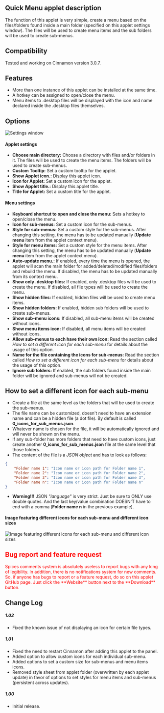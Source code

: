 ## Quick Menu applet description

The function of this applet is very simple, create a menu based on the files/folders found inside a main folder (specified on this applet settings window). The files will be used to create menu items and the sub folders will be used to create sub-menus.

## Compatibility

Tested and working on Cinnamon version 3.0.7.

## Features

- More than one instance of this applet can be installed at the same time.
- A hotkey can be assigned to open/close the menu.
- Menu items to .desktop files will be displayed with the icon and name declared inside the .desktop files themselves.

## Options

![Settings window](https://raw.githubusercontent.com/Odyseus/CinnamonTools/master/Applets/0dyseus%40QuickMenu/public/Screenshot-001.png "Settings window")

#### Applet settings

- **Choose main directory:** Choose a directory with files and/or folders in it. The files will be used to create the menu items. The folders will be used to create sub-menus.
- **Custom Tooltip:** Set a custom tooltip for the applet.
- **Show Applet icon.:** Display this applet icon.
- **Icon for Applet:** Set a custom icon for the applet.
- **Show Applet title.:** Display this applet title.
- **Title for Applet:** Set a custom title for the applet.

#### Menu settings

- **Keyboard shortcut to open and close the menu:** Sets a hotkey to open/close the menu.
- **Icon for sub-menus:** Set a custom icon for the sub-menus.
- **Style for sub-menus:** Set a custom style for the sub-menus. After changing this setting, the menu has to be updated manually (**Update menu** item from the applet context menu).
- **Style for menu items:** Set a custom style for the menu items. After changing this setting, the menu has to be updated manually (**Update menu** item from the applet context menu).
- **Auto-update menu.:** If enabled, every time the menu is opened, the applet will scan the main folder for added/deleted/modified files/folders and rebuild the menu. If disabled, the menu has to be updated manually from its context menu.
- **Show only .desktop files:** If enabled, only .desktop files will be used to create the menu. If disabled, all file types will be used to create the menu.
- **Show hidden files:** If enabled, hidden files will be used to create menu items.
- **Show hidden folders:** If enabled, hidden sub folders will be used to create sub-menus.
- **Show sub-menu icons:** If disabled, all sub-menu items will be created without icons.
- **Show menu items icon:** If disabled, all menu items will be created without icons.
- **Allow sub-menus to each have their own icon:** Read the section called *How to set a different icon for each sub-menu* for details about the usage of this option.
- **Name for the file containing the icons for sub-menus:** Read the section called *How to set a different icon for each sub-menu* for details about the usage of this option.
- **Ignore sub folders:** If enabled, the sub folders found inside the main folder will be ignored and sub-menus will not be created.

## How to set a different icon for each sub-menu
- Create a file at the same level as the folders that will be used to create the sub-menus.
- The file name can be customized, doesn't need to have an extension name and can be a hidden file (a dot file). By default is called **0_icons_for_sub_menus.json**.
- Whatever name is chosen for the file, it will be automatically ignored and will never be shown on the menu.
- If any sub-folder has more folders that need to have custom icons, just create another **0_icons_for_sub_menus.json** file at the same level that those folders.
- The content of the file is a *JSON object* and has to look as follows:
```json
{
    "Folder name 1": "Icon name or icon path for Folder name 1",
    "Folder name 2": "Icon name or icon path for Folder name 2",
    "Folder name 3": "Icon name or icon path for Folder name 3",
    "Folder name n": "Icon name or icon path for Folder name n"
}
```

  - **Warning!!!** JSON *"language"* is very strict. Just be sure to ONLY use double quotes. And the last key/value combination DOESN'T have to end with a comma (**Folder name n** in the previous example).

#### Image featuring different icons for each sub-menu and different icon sizes
![Image featuring different icons for each sub-menu and different icon sizes](https://raw.githubusercontent.com/Odyseus/CinnamonTools/master/Applets/0dyseus%40QuickMenu/public/Screenshot-002.png "Image featuring different icons for each sub-menu and different icon sizes")

<h2 style="color:red;"> Bug report and feature request</h2>
<span style="color:red;">
Spices comments system is absolutely useless to report bugs with any king of legibility. In addition, there is no notifications system for new comments. So, if anyone has bugs to report or a feature request, do so on this applet GitHub page. Just click the **Website** button next to the **Download** button.
</span>

## Change Log

##### 1.02
- Fixed the known issue of not displaying an icon for certain file types.

##### 1.01
- Fixed the need to restart Cinnamon after adding this applet to the panel.
- Added option to allow custom icons for each individual sub-menu.
- Added options to set a custom size for sub-menus and menu items icons.
- Removed style sheet from applet folder (overwritten by each applet update) in favor of options to set styles for menu items and sub-menus (persistent across updates).

##### 1.00
- Initial release.

